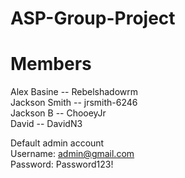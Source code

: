 # ASP-Group-Project  
# Members  
Alex Basine -- Rebelshadowrm  
Jackson Smith -- jrsmith-6246  
Jackson B -- ChooeyJr  
David -- DavidN3  

Default admin account  
Username: admin@gmail.com  
Password: Password123!
